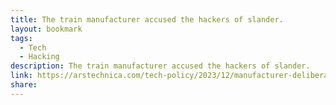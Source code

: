 ```yaml
---
title: The train manufacturer accused the hackers of slander.
layout: bookmark
tags:
  - Tech
  - Hacking
description: The train manufacturer accused the hackers of slander.
link: https://arstechnica.com/tech-policy/2023/12/manufacturer-deliberately-bricked-trains-repaired-by-competitors-hackers-find/
share:
---
```


